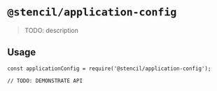 # `@stencil/application-config`

> TODO: description

## Usage

```
const applicationConfig = require('@stencil/application-config');

// TODO: DEMONSTRATE API
```
